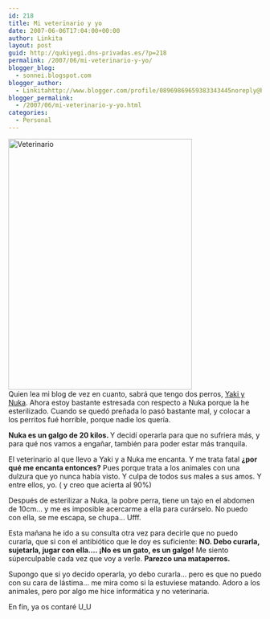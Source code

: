 ```yaml
---
id: 218
title: Mi veterinario y yo
date: 2007-06-06T17:04:00+00:00
author: Linkita
layout: post
guid: http://qukiyegi.dns-privadas.es/?p=218
permalink: /2007/06/mi-veterinario-y-yo/
blogger_blog:
  - sonnei.blogspot.com
blogger_author:
  - Linkitahttp://www.blogger.com/profile/08969869659383343445noreply@blogger.com
blogger_permalink:
  - /2007/06/mi-veterinario-y-yo.html
categories:
  - Personal
---
```

[<img src="http://farm2.static.flickr.com/1059/533461957_1126b371de.jpg" alt="Veterinario" height="500" width="365" />](http://www.flickr.com/photos/linkita/533461957/ "¿?")  
Quien lea mi blog de vez en cuanto, sabrá que tengo dos perros, [Yaki y Nuka](http://sonnei.blogspot.com/2006/08/yaki-y-nuka.html). Ahora estoy bastante estresada con respecto a Nuka porque la he esterilizado. Cuando se quedó preñada lo pasó bastante mal, y colocar a los perritos fué horrible, porque nadie los quería.

<span style="font-weight: bold;">Nuka es un galgo de 20 kilos. </span>Y decidí operarla para que no sufriera más, y para qué nos vamos a engañar, también para poder estar más tranquila.

El veterinario al que llevo a Yaki y a Nuka me encanta. Y me trata fatal <span style="font-weight: bold;">¿por qué me encanta entonces?</span> Pues porque trata a los animales con una dulzura que yo nunca había visto. Y culpa de todos sus males a sus amos. Y entre ellos, yo. ( y creo que acierta al 90%)

Después de esterilizar a Nuka, la pobre perra, tiene un tajo en el abdomen de 10cm&#8230; y me es imposible acercarme a ella para curárselo. No puedo con ella, se me escapa, se chupa&#8230; Ufff.

Esta mañana he ido a su consulta otra vez para decirle que no puedo curarla, que si con el antibiótico que le doy es suficiente: <span style="font-weight: bold;">NO. Debo curarla, sujetarla, jugar con ella&#8230;. ¡No es un gato, es un galgo!</span> Me siento súperculpable cada vez que voy a verle. <span style="font-weight: bold;">Parezco una mataperros.</span>

Supongo que si yo decido operarla, yo debo curarla&#8230; pero es que no puedo con su cara de lástima&#8230; me mira como si la estuviese matando. Adoro a los animales, pero por algo me hice informática y no veterinaria.

En fín, ya os contaré U_U